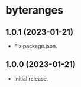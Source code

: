 # byteranges

## 1.0.1 (2023-01-21)

- Fix package.json.

## 1.0.0 (2023-01-21)

- Initial release.
